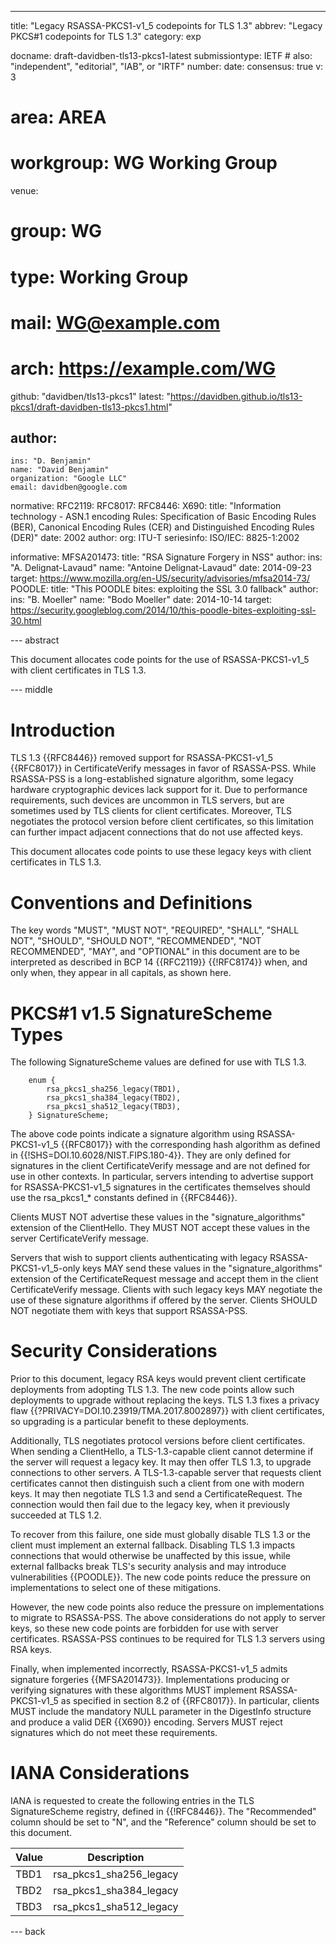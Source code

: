 ---
title: "Legacy RSASSA-PKCS1-v1_5 codepoints for TLS 1.3"
abbrev: "Legacy PKCS#1 codepoints for TLS 1.3"
category: exp

docname: draft-davidben-tls13-pkcs1-latest
submissiontype: IETF  # also: "independent", "editorial", "IAB", or "IRTF"
number:
date:
consensus: true
v: 3
# area: AREA
# workgroup: WG Working Group
venue:
#  group: WG
#  type: Working Group
#  mail: WG@example.com
#  arch: https://example.com/WG
  github: "davidben/tls13-pkcs1"
  latest: "https://davidben.github.io/tls13-pkcs1/draft-davidben-tls13-pkcs1.html"

author:
 -
    ins: "D. Benjamin"
    name: "David Benjamin"
    organization: "Google LLC"
    email: davidben@google.com

normative:
  RFC2119:
  RFC8017:
  RFC8446:
  X690:
    title: "Information technology - ASN.1 encoding Rules: Specification of Basic Encoding Rules (BER), Canonical Encoding Rules (CER) and Distinguished Encoding Rules (DER)"
    date: 2002
    author:
      org: ITU-T
    seriesinfo:
      ISO/IEC: 8825-1:2002

informative:
  MFSA201473:
    title: "RSA Signature Forgery in NSS"
    author:
      ins: "A. Delignat-Lavaud"
      name: "Antoine Delignat-Lavaud"
    date: 2014-09-23
    target: https://www.mozilla.org/en-US/security/advisories/mfsa2014-73/
  POODLE:
    title: "This POODLE bites: exploiting the SSL 3.0 fallback"
    author:
      ins: "B. Moeller"
      name: "Bodo Moeller"
    date: 2014-10-14
    target: https://security.googleblog.com/2014/10/this-poodle-bites-exploiting-ssl-30.html



--- abstract

This document allocates code points for the use of RSASSA-PKCS1-v1\_5 with
client certificates in TLS 1.3.

--- middle

# Introduction

TLS 1.3 {{RFC8446}} removed support for RSASSA-PKCS1-v1\_5 {{RFC8017}} in
CertificateVerify messages in favor of RSASSA-PSS. While RSASSA-PSS is a
long-established signature algorithm, some legacy hardware cryptographic devices
lack support for it. Due to performance requirements, such devices are uncommon
in TLS servers, but are sometimes used by TLS clients for client certificates.
Moreover, TLS negotiates the protocol version before client certificates, so
this limitation can further impact adjacent connections that do not use affected
keys.

This document allocates code points to use these legacy keys with client
certificates in TLS 1.3.

# Conventions and Definitions

The key words "MUST", "MUST NOT", "REQUIRED", "SHALL", "SHALL NOT", "SHOULD",
"SHOULD NOT", "RECOMMENDED", "NOT RECOMMENDED", "MAY", and "OPTIONAL" in this
document are to be interpreted as described in BCP 14 {{RFC2119}} {{!RFC8174}}
when, and only when, they appear in all capitals, as shown here.

# PKCS#1 v1.5 SignatureScheme Types

The following SignatureScheme values are defined for use with TLS 1.3.

~~~~
    enum {
        rsa_pkcs1_sha256_legacy(TBD1),
        rsa_pkcs1_sha384_legacy(TBD2),
        rsa_pkcs1_sha512_legacy(TBD3),
    } SignatureScheme;
~~~~

The above code points indicate a signature algorithm using RSASSA-PKCS1-v1\_5
{{RFC8017}} with the corresponding hash algorithm as defined in
{{!SHS=DOI.10.6028/NIST.FIPS.180-4}}. They are only defined for signatures in
the client CertificateVerify message and are not defined for use in other
contexts. In particular, servers intending to advertise support for
RSASSA-PKCS1-v1\_5 signatures in the certificates themselves should use the
rsa\_pkcs1\_\* constants defined in {{RFC8446}}.

Clients MUST NOT advertise these values in the "signature\_algorithms" extension
of the ClientHello. They MUST NOT accept these values in the server
CertificateVerify message.

Servers that wish to support clients authenticating with legacy
RSASSA-PKCS1-v1\_5-only keys MAY send these values in the
"signature\_algorithms" extension of the CertificateRequest message and accept
them in the client CertificateVerify message. Clients with such legacy keys MAY
negotiate the use of these signature algorithms if offered by the server.
Clients SHOULD NOT negotiate them with keys that support RSASSA-PSS.


# Security Considerations

Prior to this document, legacy RSA keys would prevent client certificate
deployments from adopting TLS 1.3. The new code points allow such deployments
to upgrade without replacing the keys. TLS 1.3 fixes a privacy flaw
{{?PRIVACY=DOI.10.23919/TMA.2017.8002897}} with client certificates, so
upgrading is a particular benefit to these deployments.

Additionally, TLS negotiates protocol versions before client certificates. When
sending a ClientHello, a TLS-1.3-capable client cannot determine if the server
will request a legacy key. It may then offer TLS 1.3, to upgrade connections to
other servers. A TLS-1.3-capable server that requests client certificates cannot
then distinguish such a client from one with modern keys. It may then negotiate
TLS 1.3 and send a CertificateRequest. The connection would then fail due to the
legacy key, when it previously succeeded at TLS 1.2.

To recover from this failure, one side must globally disable TLS 1.3 or the
client must implement an external fallback. Disabling TLS 1.3 impacts
connections that would otherwise be unaffected by this issue, while external
fallbacks break TLS's security analysis and may introduce vulnerabilities
{{POODLE}}. The new code points reduce the pressure on implementations to select
one of these mitigations.

However, the new code points also reduce the pressure on implementations to
migrate to RSASSA-PSS. The above considerations do not apply to server keys, so
these new code points are forbidden for use with server certificates. RSASSA-PSS
continues to be required for TLS 1.3 servers using RSA keys.

Finally, when implemented incorrectly, RSASSA-PKCS1-v1\_5 admits signature
forgeries {{MFSA201473}}. Implementations  producing or verifying signatures
with these algorithms MUST implement RSASSA-PKCS1-v1\_5 as specified in section
8.2 of {{RFC8017}}. In particular, clients MUST include the mandatory NULL
parameter in the DigestInfo structure and produce a valid DER {{X690}}
encoding. Servers MUST reject signatures which do not meet these requirements.


# IANA Considerations

IANA is requested to create the following entries in the
TLS SignatureScheme registry, defined in {{!RFC8446}}. The "Recommended" column
should be set to "N", and the "Reference" column should be set to this document.

| Value |  Description                       |
|-------|------------------------------------|
| TBD1  | rsa\_pkcs1\_sha256\_legacy |
| TBD2  | rsa\_pkcs1\_sha384\_legacy |
| TBD3  | rsa\_pkcs1\_sha512\_legacy |


--- back
